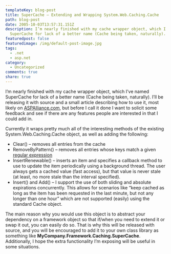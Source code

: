 ```yaml
---
templateKey: blog-post
title: SuperCache – Extending and Wrapping System.Web.Caching.Cache
path: blog-post
date: 2005-10-03T13:57:31.151Z
description: I’m nearly finished with my cache wrapper object, which I’ve named
  SuperCache for lack of a better name (Cache being taken, naturally).
featuredpost: false
featuredimage: /img/default-post-image.jpg
tags:
  - .net
  - asp.net
category:
  - Uncategorized
comments: true
share: true
---
```

<!--StartFragment-->

I’m nearly finished with my cache wrapper object, which I’ve named SuperCache for lack of a better name (Cache being taken, naturally). I’ll be releasing it with source and a small article describing how to use it, most likely on [ASPAlliance.com](http://aspalliance.com/), but before I call it done I want to solicit some feedback and see if there are any features people are interested in that I could add in.

Currently it wraps pretty much all of the interesting methods of the existing System.Web.Caching.Cache object, as well as adding the following:

* Clear() – removes all entries from the cache
* RemoveByPattern() – removes all entries whose keys match a given [regular expression](http://regexadvice.com/)
* InsertRenewable() – inserts an item and specifies a callback method to use to update the item periodically using a background thread. The user always gets a cached value (fast access), but that value is never stale (at least, no more stale than the interval specified).
* Insert() and Add() – I support the use of both sliding and absolute expirations concurrently. This allows for scenarios like “keep cached as long as the item has been requested in the last minute, but not any longer than one hour” which are not supported (easily) using the standard Cache object.

The main reason why you would use this object is to abstract your dependency on a framework object so that if/when you need to extend it or swap it out, you can easily do so. That is why this will be released with source, and you will be encouraged to add it to your own class library as something like **MyCompany.Framework.Caching.SuperCache**. Additionally, I hope the extra functionality I’m exposing will be useful in some situations.

<!--EndFragment-->